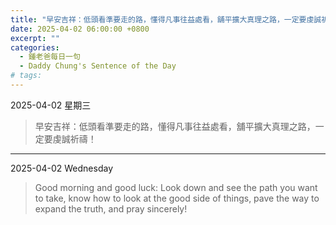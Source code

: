 ```yaml
---
title: "早安吉祥：低頭看準要走的路，懂得凡事往益處看，舖平擴大真理之路，一定要虔誠祈禱！ <br> Good morning and good luck: Look down and see the path you want to take, know how to look at the good side of things, pave the way to expand the truth, and pray sincerely!"
date: 2025-04-02 06:00:00 +0800
excerpt: ""
categories:
  - 鍾老爸每日一句
  - Daddy Chung's Sentence of the Day
# tags:
---
```


2025-04-02 星期三

> 早安吉祥：低頭看準要走的路，懂得凡事往益處看，舖平擴大真理之路，一定要虔誠祈禱！

---

2025-04-02 Wednesday

> Good morning and good luck: Look down and see the path you want to take, know how to look at the good side of things, pave the way to expand the truth, and pray sincerely!
